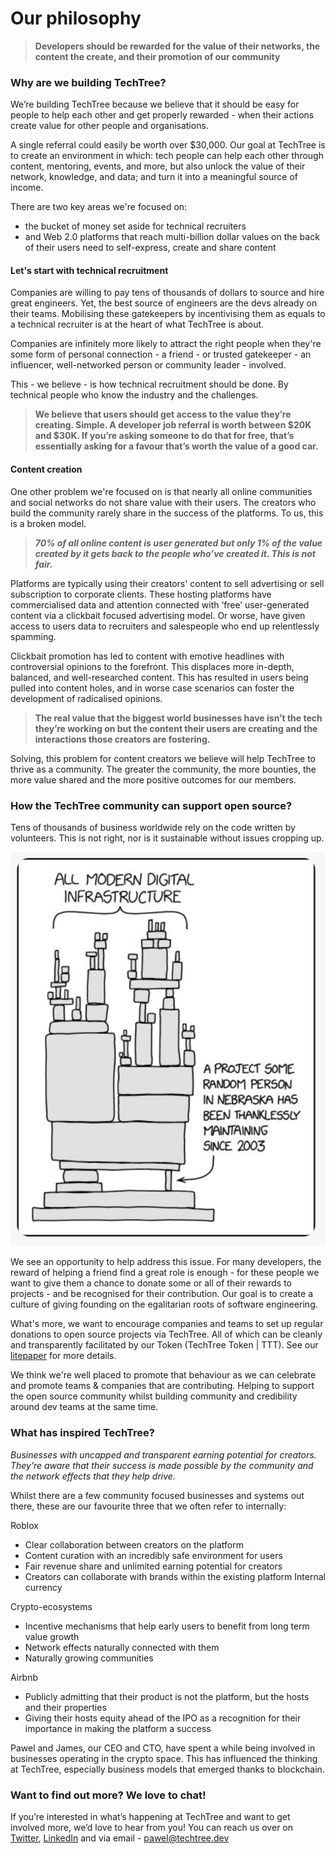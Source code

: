 # Our philosophy

> **Developers should be rewarded for the value of their networks, the content the create, and their promotion of our community**

### Why are we building TechTree?

We’re building TechTree because we believe that it should be easy for people to help each other and get properly rewarded - when their actions create value for other people and organisations.

A single referral could easily be worth over $30,000. Our goal at TechTree is to create an environment in which: tech people can help each other through content, mentoring, events, and more, but also unlock the value of their network, knowledge, and data; and turn it into a meaningful source of income.

There are two key areas we're focused on:

* the bucket of money set aside for technical recruiters
* and Web 2.0 platforms that reach multi-billion dollar values on the back of their users need to self-express, create and share content&#x20;

#### Let's start with technical recruitment

Companies are willing to pay tens of thousands of dollars to source and hire great engineers. Yet, the best source of engineers are the devs already on their teams. Mobilising these gatekeepers by incentivising them as equals to a technical recruiter is at the heart of what TechTree is about.

Companies are infinitely more likely to attract the right people when they're some form of personal connection - a friend - or trusted gatekeeper - an influencer, well-networked person or community leader - involved.

This - we believe - is how technical recruitment should be done. By technical people who know the industry and the challenges.

> **We believe that users should get access to the value they’re creating. Simple. A developer job referral is worth between $20K and $30K. If you’re asking someone to do that for free, that’s essentially asking for a favour that’s worth the value of a good car.**

#### Content creation

One other problem we're focused on is that nearly all online communities and social networks do not share value with their users. The creators who build the community rarely share in the success of the platforms. To us, this is a broken model.&#x20;

> _**70% of all online content is user generated but only 1% of the value created by it gets back to the people who’ve created it. This is not fair.**_

Platforms are typically using their creators' content to sell advertising or sell subscription to corporate clients. These hosting platforms have commercialised data and attention connected with ‘free’ user-generated content via a clickbait focused advertising model. Or worse, have given access to users data to recruiters and salespeople who end up relentlessly spamming.

Clickbait promotion has led to content with emotive headlines with controversial opinions to the forefront. This displaces more in-depth, balanced, and well-researched content. This has resulted in users being pulled into content holes, and in worse case scenarios can foster the development of radicalised opinions.

> **The real value that the biggest world businesses have isn’t the tech they’re working on but the content their users are creating and the interactions those creators are fostering.**&#x20;

Solving, this problem for content creators we believe will help TechTree to thrive as a community. The greater the community, the more bounties, the more value shared and the more positive outcomes for our members.

### How the TechTree community can support open source?

Tens of thousands of business worldwide rely on the code written by volunteers. This is not right, nor is it sustainable without issues cropping up.

![](<.gitbook/assets/Screenshot 2022-01-14 at 12.20.47.png>)

We see an opportunity to help address this issue. For many developers, the reward of helping a friend find a great role is enough - for these people we want to give them a chance to donate some or all of their rewards to projects - and be recognised for their contribution. Our goal is to create a culture of giving founding on the egalitarian roots of software engineering.

What's more, we want to encourage companies and teams to set up regular donations to open source projects via TechTree. All of which can be cleanly and transparently facilitated by our Token (TechTree Token | TTT). See our [litepaper](litepaper.md) for more details.

We think we're well placed to promote that behaviour as we can celebrate and promote teams & companies that are contributing. Helping to support the open source community whilst building community and credibility around dev teams at the same time.

### What has inspired TechTree?

_Businesses with uncapped and transparent earning potential for creators. They’re aware that their success is made possible by the community and the network effects that they help drive._

Whilst there are a few community focused businesses and systems out there, these are our favourite three that we often refer to internally:

Roblox

* Clear collaboration between creators on the platform
* Content curation with an incredibly safe environment for users
* Fair revenue share and unlimited earning potential for creators
* Creators can collaborate with brands within the existing platform Internal currency

Crypto-ecosystems

* Incentive mechanisms that help early users to benefit from long term value growth
* Network effects naturally connected with them
* Naturally growing communities

Airbnb

* Publicly admitting that their product is not the platform, but the hosts and their properties
* Giving their hosts equity ahead of the IPO as a recognition for their importance in making the platform a success

Pawel and James, our CEO and CTO, have spent a while being involved in businesses operating in the crypto space. This has influenced the thinking at TechTree, especially business models that emerged thanks to blockchain.

### Want to find out more? We love to chat!

If you’re interested in what’s happening at TechTree and want to get involved more, we’d love to hear from you! You can reach us over on [Twitter](https://twitter.com/TechTree\_dev), [LinkedIn](https://www.linkedin.com/company/techtreedev) and via email - pawel@techtree.dev
